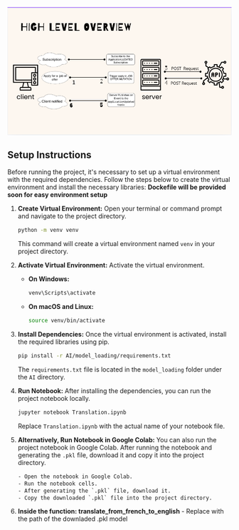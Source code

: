 ![alt text](assets/image.png)

## Setup Instructions

Before running the project, it's necessary to set up a virtual environment with the required dependencies. Follow the steps below to create the virtual environment and install the necessary libraries: **Dockefile will be provided soon for easy environment setup**

1.  **Create Virtual Environment:** Open your terminal or command prompt and navigate to the project directory.

    ```bash
    python -m venv venv
    ```

    This command will create a virtual environment named `venv` in your project directory.

2.  **Activate Virtual Environment:** Activate the virtual environment.

    - **On Windows:**

      ```bash
      venv\Scripts\activate
      ```

    - **On macOS and Linux:**
      ```bash
      source venv/bin/activate
      ```

3.  **Install Dependencies:** Once the virtual environment is activated, install the required libraries using pip.

    ```bash
    pip install -r AI/model_loading/requirements.txt
    ```

    The `requirements.txt` file is located in the `model_loading` folder under the `AI` directory.

4.  **Run Notebook:** After installing the dependencies, you can run the project notebook locally.

    ```bash
    jupyter notebook Translation.ipynb
    ```

    Replace `Translation.ipynb` with the actual name of your notebook file.

5.  **Alternatively, Run Notebook in Google Colab:** You can also run the project notebook in Google Colab. After running the notebook and generating the `.pkl` file, download it and copy it into the project directory.

        - Open the notebook in Google Colab.
        - Run the notebook cells.
        - After generating the `.pkl` file, download it.
        - Copy the downloaded `.pkl` file into the project directory.

6.  **Inside the function: translate_from_french_to_english** - Replace with the path of the downladed .pkl model
